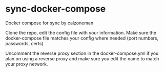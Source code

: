 # sync-docker-compose
Docker compose for sync by calzoneman

Clone the repo, edit the config file with your information. Make sure the docker-compose file matches your config where needed (port numbers, passwords, certs)

Uncomment the reverse proxy section in the docker-compose.yml if you plan on using a reverse proxy and make sure you edit the name to match your proxy network.
